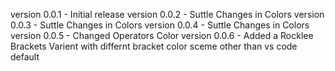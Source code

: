 version 0.0.1 - Initial release
version 0.0.2 - Suttle Changes in Colors
version 0.0.3 - Suttle Changes in Colors
version 0.0.4 - Suttle Changes in Colors
version 0.0.5 - Changed Operators Color
version 0.0.6 - Added a Rocklee Brackets Varient with differnt bracket color sceme other than vs code default
